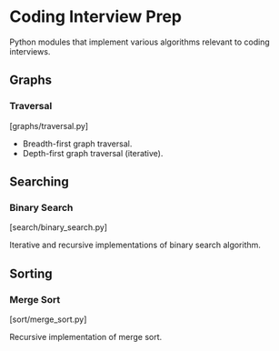 # Coding Interview Prep 

Python modules that implement various algorithms relevant to coding interviews.

## Graphs

### Traversal

[graphs/traversal.py]

- Breadth-first graph traversal.
- Depth-first graph traversal (iterative).

## Searching

### Binary Search

[search/binary_search.py]

Iterative and recursive implementations of binary search algorithm.

## Sorting

### Merge Sort

[sort/merge_sort.py]

Recursive implementation of merge sort.